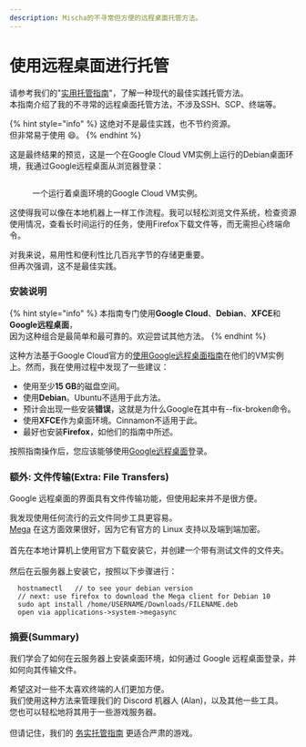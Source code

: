 ```yaml
---
description: Mischa的不寻常但方便的远程桌面托管方法。
---
```


# 使用远程桌面进行托管

请参考我们的"[实用托管指南](pragmatic-hosting-guide.md)"，了解一种现代的最佳实践托管方法。\
本指南介绍了我的不寻常的远程桌面托管方法，不涉及SSH、SCP、终端等。

{% hint style="info" %}
这绝对不是最佳实践，也不节约资源。\
但非常易于使用 :smile:。
{% endhint %}

这是最终结果的预览，这是一个在Google Cloud VM实例上运行的Debian桌面环境，我通过Google远程桌面从浏览器登录：

<figure><img src="../.gitbook/assets/image (65).png" alt=""><figcaption><p>一个运行着桌面环境的Google Cloud VM实例。</p></figcaption></figure>

这使得我可以像在本地机器上一样工作流程。我可以轻松浏览文件系统，检查资源使用情况，查看长时间运行的任务，使用Firefox下载文件等，而无需担心终端命令。

对我来说，易用性和便利性比几百兆字节的存储更重要。\
但再次强调，这不是最佳实践。

### 安装说明

{% hint style="info" %}
本指南专门使用**Google Cloud**、**Debian**、**XFCE**和**Google远程桌面**，\
因为这种组合是最简单和最可靠的。欢迎尝试其他方法。
{% endhint %}

这种方法基于Google Cloud官方的[使用Google远程桌面指南](https://cloud.google.com/solutions/chrome-desktop-remote-on-compute-engine)在他们的VM实例上。然而，我在使用过程中发现了一些建议：

* 使用至少**15 GB**的磁盘空间。
* 使用**Debian**。Ubuntu不适用于此方法。
* 预计会出现一些安装**错误**，这就是为什么Google在其中有--fix-broken命令。
* 使用**XFCE**作为桌面环境。Cinnamon不适用于此。
* 最好也安装**Firefox**，如他们的指南中所述。

按照指南操作后，您应该能够使用[Google远程桌面](https://remotedesktop.google.com/access/)登录。

### 额外: 文件传输(Extra: File Transfers)

Google 远程桌面的界面具有文件传输功能，但使用起来并不是很方便。

我发现使用任何流行的云文件同步工具更容易。\
[Mega](https://mega.nz/) 在这方面效果很好，因为它有官方的 Linux 支持以及端到端加密。\
\
首先在本地计算机上使用官方下载安装它，并创建一个带有测试文件的文件夹。\
\
然后在云服务器上安装它，按照以下步骤进行：

```
  hostnamectl   // to see your debian version
  // next: use firefox to download the Mega client for Debian 10
  sudo apt install /home/USERNAME/Downloads/FILENAME.deb
  open via applications->system->megasync
```

### 摘要(Summary)

我们学会了如何在云服务器上安装桌面环境，如何通过 Google 远程桌面登录，并如何向其传输文件。

希望这对一些不太喜欢终端的人们更加方便。\
我们使用这种方法来管理我们的 Discord 机器人 (Alan)，以及其他一些工具。\
您也可以轻松地将其用于一些游戏服务器。\
\
但请记住，我们的 [务实托管指南](pragmatic-hosting-guide.md) 更适合严肃的游戏。
